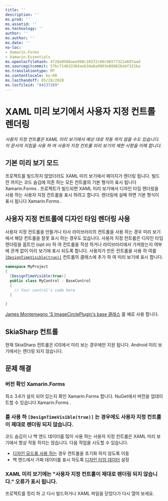 ```yaml
---
title: ''
description: ''
ms.prod: ''
ms.assetid: ''
ms.technology: ''
author: ''
ms.author: ''
ms.date: ''
no-loc:
- Xamarin.Forms
- Xamarin.Essentials
ms.openlocfilehash: 4f20a0586aee998c10372c60c96577321e697aad
ms.sourcegitcommit: 57bc714633364aeb34aba9803e88802bebf321ba
ms.translationtype: MT
ms.contentlocale: ko-KR
ms.lasthandoff: 05/28/2020
ms.locfileid: "84137269"
---
```

# <a name="render-custom-controls-in-the-xaml-previewer"></a>XAML 미리 보기에서 사용자 지정 컨트롤 렌더링

_사용자 지정 컨트롤은 XAML 미리 보기에서 예상 대로 작동 하지 않을 수도 있습니다. 이 문서의 지침을 사용 하 여 사용자 지정 컨트롤 미리 보기의 제한 사항을 이해 합니다._

## <a name="basic-preview-mode"></a>기본 미리 보기 모드

프로젝트를 빌드하지 않았더라도 XAML 미리 보기에서 페이지가 렌더링 됩니다. 빌드 전 까지는 코드 숨김에 의존 하는 모든 컨트롤의 기본 형식이 표시 됩니다 Xamarin.Forms . 프로젝트가 빌드되면 XAML 미리 보기에서 디자인 타임 렌더링을 사용 하는 사용자 지정 컨트롤을 표시 하려고 합니다. 렌더링에 실패 하면 기본 형식이 표시 됩니다 Xamarin.Forms .

## <a name="enable-design-time-rendering-for-custom-controls"></a>사용자 지정 컨트롤에 디자인 타임 렌더링 사용

사용자 지정 컨트롤을 만들거나 타사 라이브러리의 컨트롤을 사용 하는 경우 미리 보기에서 해당 컨트롤을 잘못 표시 하는 경우도 있습니다. 사용자 지정 컨트롤은 디자인 타임 렌더링을 옵트인 (opt in) 하 여 컨트롤을 작성 하거나 라이브러리에서 가져왔는지 여부에 관계 없이 미리 보기에 표시 되도록 합니다. 사용자가 만든 컨트롤을 사용 하 여를 [`[DesignTimeVisible(true)]`](xref:System.ComponentModel.DesignTimeVisibleAttribute) 컨트롤의 클래스에 추가 하 여 미리 보기에 표시 합니다.

```csharp
namespace MyProject
{
  [DesignTimeVisible(true)]
  public class MyControl : BaseControl
  {
    // Your control's code here
  }

}
```

[James Montemagno 'S ImageCirclePlugin's base 클래스](https://github.com/jamesmontemagno/ImageCirclePlugin/blob/master/src/ImageCircle/CircleImage.shared.cs) 를 예로 사용 합니다.

## <a name="skiasharp-controls"></a>SkiaSharp 컨트롤

현재 SkiaSharp 컨트롤은 iOS에서 미리 보는 경우에만 지원 됩니다. Android 미리 보기에서는 렌더링 되지 않습니다.

## <a name="troubleshooting"></a>문제 해결

### <a name="check-your-xamarinforms-version"></a>버전 확인 Xamarin.Forms
최소 3.6가 설치 되어 있는지 확인 Xamarin.Forms 합니다. NuGet에서 버전을 업데이트할 수 있습니다 Xamarin.Forms .

### <a name="even-with-designtimevisibletrue-my-custom-control-isnt-rendering-properly"></a>를 사용 하 `[DesignTimeVisible(true)]` 는 경우에도 사용자 지정 컨트롤이 제대로 렌더링 되지 않습니다.
코드 숨김이 나 백 엔드 데이터를 많이 사용 하는 사용자 지정 컨트롤은 XAML 미리 보기에서 항상 작동 하지는 않습니다. 다음 작업을 시도할 수 있습니다.

* [디자인 모드를 사용 하는](index.md#detect-design-mode) 경우 컨트롤을 초기화 하지 않도록 이동
* 백 엔드에서 가짜 데이터를 표시 하도록 [디자인 타임 데이터](design-time-data.md) 설정

### <a name="the-xaml-previewer-shows-the-error-custom-controls-arent-rendering-properly"></a>XAML 미리 보기에는 "사용자 지정 컨트롤이 제대로 렌더링 되지 않습니다." 오류가 표시 됩니다.
프로젝트를 정리 하 고 다시 빌드하거나 XAML 파일을 닫았다가 다시 열어 보세요.
